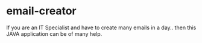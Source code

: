 # email-creator

If you are an IT Specialist and have to create many emails in a day..
then this JAVA application can be of many help.
